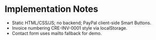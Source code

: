 
# Implementation Notes
- Static HTML/CSS/JS; no backend; PayPal client-side Smart Buttons.
- Invoice numbering CRE-INV-0001 style via localStorage.
- Contact form uses mailto fallback for demo.
